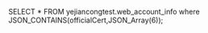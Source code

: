 <!--
 * @Author: your name
 * @Date: 2021-01-21 10:24:09
 * @LastEditTime: 2021-01-21 10:24:36
 * @LastEditors: Please set LastEditors
 * @Description: In User Settings Edit
 * @FilePath: \Notes\Mysql\Json处理.md
-->
SELECT   * FROM yejiancongtest.web_account_info where JSON_CONTAINS(officialCert,JSON_Array(6));